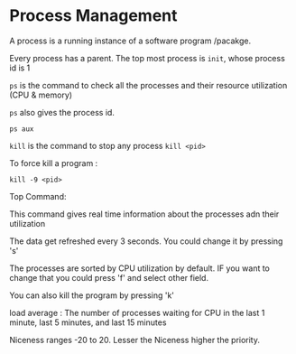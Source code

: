 # Process Management

A process is a running instance of a software program /pacakge.

Every process has a parent. The top most process is `init`, whose process id is 1


`ps` is the command to check all the processes and their resource utilization (CPU & memory)

`ps` also gives the process id.

`ps aux`


`kill` is the command to stop any process
`kill <pid>`

To force kill a program :

`kill -9 <pid>`

Top Command:

This command gives real time information about the processes adn their utilization

The data get refreshed every 3 seconds. You could change it by pressing 's'

The processes are sorted by CPU utilization by default. IF you want to change that you could press 'f' and select other field.

You can also kill the program by pressing 'k'

load average : 
The number of processes waiting for CPU in the last 1 minute, last 5 minutes, and last 15 minutes

Niceness ranges -20 to 20. Lesser the Niceness higher the priority.











